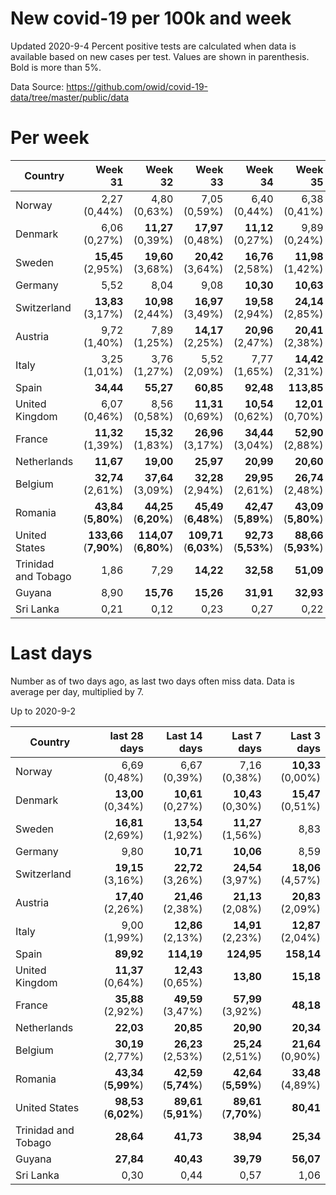# New covid-19 per 100k and week
Updated 2020-9-4
Percent positive tests are calculated when data is available based on new cases per test.  Values are shown in parenthesis.  Bold is more than 5%.

Data Source: https://github.com/owid/covid-19-data/tree/master/public/data

# Per week
|Country|Week 31|Week 32|Week 33|Week 34|Week 35|Week 36|
| --- | --: | --: | --: | --: | --: | --: |
|Norway|2,27 (0,44%) |4,80 (0,63%) |7,05 (0,59%) |6,40 (0,44%) |6,38 (0,41%) |**12,71** (0,00%) |
|Denmark|6,06 (0,27%) |**11,27** (0,39%) |**17,97** (0,48%) |**11,12** (0,27%) |9,89 (0,24%) |**16,29** (0,51%) |
|Sweden|**15,45** (2,95%) |**19,60** (3,68%) |**20,42** (3,64%) |**16,76** (2,58%) |**11,98** (1,42%) |7,56 |
|Germany|5,52 |8,04 |9,08 |**10,30** |**10,63** |8,65 |
|Switzerland|**13,83** (3,17%) |**10,98** (2,44%) |**16,97** (3,49%) |**19,58** (2,94%) |**24,14** (2,85%) |**24,46** (4,57%) |
|Austria|9,72 (1,40%) |7,89 (1,25%) |**14,17** (2,25%) |**20,96** (2,47%) |**20,41** (2,38%) |**24,22** (2,42%) |
|Italy|3,25 (1,01%) |3,76 (1,27%) |5,52 (2,09%) |7,77 (1,65%) |**14,42** (2,31%) |**14,03** (2,08%) |
|Spain|**34,44** |**55,27** |**60,85** |**92,48** |**113,85** |**184,25** |
|United Kingdom|6,07 (0,46%) |8,56 (0,58%) |**11,31** (0,69%) |**10,54** (0,62%) |**12,01** (0,70%) |**15,80** |
|France|**11,32** (1,39%) |**15,32** (1,83%) |**26,96** (3,17%) |**34,44** (3,04%) |**52,90** (2,88%) |**59,31** |
|Netherlands|**11,67** |**19,00** |**25,97** |**20,99** |**20,60** |**23,11** |
|Belgium|**32,74** (2,61%) |**37,64** (3,09%) |**32,28** (2,94%) |**29,95** (2,61%) |**26,74** (2,48%) |**14,34** (0,90%) |
|Romania|**43,84** (**5,80%**) |**44,25** (**6,20%**) |**45,49** (**6,48%**) |**42,47** (**5,89%**) |**43,09** (**5,80%**) |**39,47** (**5,05%**) |
|United States|**133,66** (**7,90%**) |**114,07** (**6,80%**) |**109,71** (**6,03%**) |**92,73** (**5,53%**) |**88,66** (**5,93%**) |**79,97** |
|Trinidad and Tobago|1,86 |7,29 |**14,22** |**32,58** |**51,09** |**33,91** |
|Guyana|8,90 |**15,76** |**15,26** |**31,91** |**32,93** |**38,62** |
|Sri Lanka|0,21 |0,12 |0,23 |0,27 |0,22 |0,76 |

# Last days
Number as of two days ago, as last two days often miss data.  Data is average per day, multiplied by 7.

Up to 2020-9-2

|Country|last 28 days|Last 14 days|Last 7 days|Last 3 days|
| --- | --: | --: | --: | --: |
|Norway|6,69 (0,48%)|6,67 (0,39%)|7,16 (0,38%)|**10,33** (0,00%)|
|Denmark|**13,00** (0,34%)|**10,61** (0,27%)|**10,43** (0,30%)|**15,47** (0,51%)|
|Sweden|**16,81** (2,69%)|**13,54** (1,92%)|**11,27** (1,56%)|8,83|
|Germany|9,80|**10,71**|**10,06**|8,59|
|Switzerland|**19,15** (3,16%)|**22,72** (3,26%)|**24,54** (3,97%)|**18,06** (4,57%)|
|Austria|**17,40** (2,26%)|**21,46** (2,38%)|**21,13** (2,08%)|**20,83** (2,09%)|
|Italy|9,00 (1,99%)|**12,86** (2,13%)|**14,91** (2,23%)|**12,87** (2,04%)|
|Spain|**89,92**|**114,19**|**124,95**|**158,14**|
|United Kingdom|**11,37** (0,64%)|**12,43** (0,65%)|**13,80**|**15,18**|
|France|**35,88** (2,92%)|**49,59** (3,47%)|**57,99** (3,92%)|**48,18**|
|Netherlands|**22,03**|**20,85**|**20,90**|**20,34**|
|Belgium|**30,19** (2,77%)|**26,23** (2,53%)|**25,24** (2,51%)|**21,64** (0,90%)|
|Romania|**43,34** (**5,99%**)|**42,59** (**5,74%**)|**42,64** (**5,59%**)|**33,48** (4,89%)|
|United States|**98,53** (**6,02%**)|**89,61** (**5,91%**)|**89,61** (**7,70%**)|**80,41**|
|Trinidad and Tobago|**28,64**|**41,73**|**38,94**|**25,34**|
|Guyana|**27,84**|**40,43**|**39,79**|**56,07**|
|Sri Lanka|0,30|0,44|0,57|1,06|
